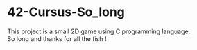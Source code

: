 # 42-Cursus-So_long
This project is a small 2D game using C programming language.<br>
So long and thanks for all the fish !
